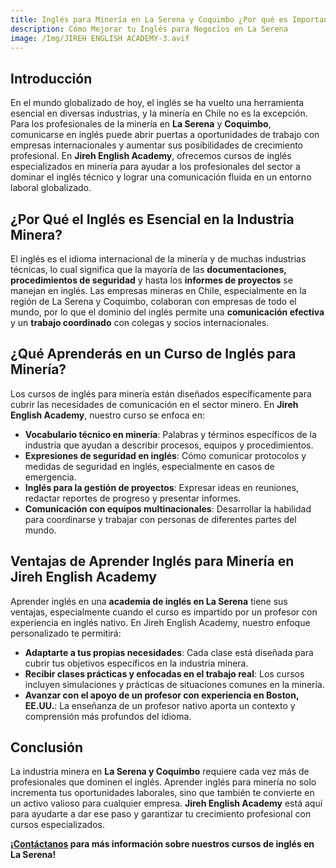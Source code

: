 ```yaml
---
title: Inglés para Minería en La Serena y Coquimbo ¿Por qué es Importante para Profesionales de la Industria?
description: Cómo Mejorar tu Inglés para Negocios en La Serena
image: /Img/JIREH ENGLISH ACADEMY-3.avif
---
```


## Introducción

En el mundo globalizado de hoy, el inglés se ha vuelto una herramienta esencial en diversas industrias, y la minería en Chile no es la excepción. Para los profesionales de la minería en **La Serena** y **Coquimbo**, comunicarse en inglés puede abrir puertas a oportunidades de trabajo con empresas internacionales y aumentar sus posibilidades de crecimiento profesional. En **Jireh English Academy**, ofrecemos cursos de inglés especializados en minería para ayudar a los profesionales del sector a dominar el inglés técnico y lograr una comunicación fluida en un entorno laboral globalizado.

## ¿Por Qué el Inglés es Esencial en la Industria Minera?

El inglés es el idioma internacional de la minería y de muchas industrias técnicas, lo cual significa que la mayoría de las **documentaciones, procedimientos de seguridad** y hasta los **informes de proyectos** se manejan en inglés. Las empresas mineras en Chile, especialmente en la región de La Serena y Coquimbo, colaboran con empresas de todo el mundo, por lo que el dominio del inglés permite una **comunicación efectiva** y un **trabajo coordinado** con colegas y socios internacionales.

## ¿Qué Aprenderás en un Curso de Inglés para Minería?

Los cursos de inglés para minería están diseñados específicamente para cubrir las necesidades de comunicación en el sector minero. En **Jireh English Academy**, nuestro curso se enfoca en:

-   **Vocabulario técnico en minería**: Palabras y términos específicos de la industria que ayudan a describir procesos, equipos y procedimientos.
-   **Expresiones de seguridad en inglés**: Cómo comunicar protocolos y medidas de seguridad en inglés, especialmente en casos de emergencia.
-   **Inglés para la gestión de proyectos**: Expresar ideas en reuniones, redactar reportes de progreso y presentar informes.
-   **Comunicación con equipos multinacionales**: Desarrollar la habilidad para coordinarse y trabajar con personas de diferentes partes del mundo.

## Ventajas de Aprender Inglés para Minería en Jireh English Academy

Aprender inglés en una **academia de inglés en La Serena** tiene sus ventajas, especialmente cuando el curso es impartido por un profesor con experiencia en inglés nativo. En Jireh English Academy, nuestro enfoque personalizado te permitirá:

-   **Adaptarte a tus propias necesidades**: Cada clase está diseñada para cubrir tus objetivos específicos en la industria minera.
-   **Recibir clases prácticas y enfocadas en el trabajo real**: Los cursos incluyen simulaciones y prácticas de situaciones comunes en la minería.
-   **Avanzar con el apoyo de un profesor con experiencia en Boston, EE.UU.**: La enseñanza de un profesor nativo aporta un contexto y comprensión más profundos del idioma.

## Conclusión

La industria minera en **La Serena y Coquimbo** requiere cada vez más de profesionales que dominen el inglés. Aprender inglés para minería no solo incrementa tus oportunidades laborales, sino que también te convierte en un activo valioso para cualquier empresa. **Jireh English Academy** está aquí para ayudarte a dar ese paso y garantizar tu crecimiento profesional con cursos especializados.

**¡[Contáctanos](/#Contacto) para más información sobre nuestros cursos de inglés en La Serena!**
